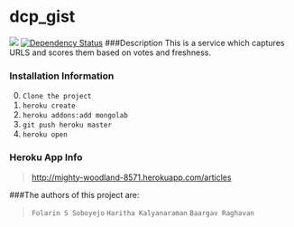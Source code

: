 # dcp_gist
<img src = "https://travis-ci.org/foobaar/dcp_gist_heroku.svg"> <a href='https://www.versioneye.com/user/projects/53fac99de09da325f800059a'><img src='https://www.versioneye.com/user/projects/53fac99de09da325f800059a/badge.svg?style=flat' alt="Dependency Status" /></a>
###Description 
This is a service which captures URLS and scores them based on votes and freshness.

### Installation Information
0. `Clone the project`
1. `heroku create`
2. `heroku addons:add mongolab`
3. `git push heroku master`
4. `heroku open`

### Heroku App Info
> http://mighty-woodland-8571.herokuapp.com/articles


###The authors of this project are:
> `Folarin S Soboyejo`
 `Haritha Kalyanaraman`
 `Baargav Raghavan`
